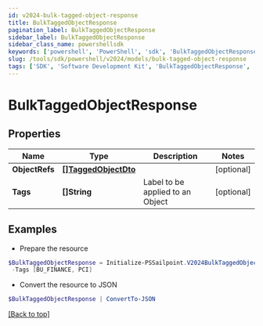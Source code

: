 ```yaml
---
id: v2024-bulk-tagged-object-response
title: BulkTaggedObjectResponse
pagination_label: BulkTaggedObjectResponse
sidebar_label: BulkTaggedObjectResponse
sidebar_class_name: powershellsdk
keywords: ['powershell', 'PowerShell', 'sdk', 'BulkTaggedObjectResponse', 'V2024BulkTaggedObjectResponse'] 
slug: /tools/sdk/powershell/v2024/models/bulk-tagged-object-response
tags: ['SDK', 'Software Development Kit', 'BulkTaggedObjectResponse', 'V2024BulkTaggedObjectResponse']
---
```



# BulkTaggedObjectResponse

## Properties

Name | Type | Description | Notes
------------ | ------------- | ------------- | -------------
**ObjectRefs** | [**[]TaggedObjectDto**](tagged-object-dto) |  | [optional] 
**Tags** | **[]String** | Label to be applied to an Object | [optional] 

## Examples

- Prepare the resource
```powershell
$BulkTaggedObjectResponse = Initialize-PSSailpoint.V2024BulkTaggedObjectResponse  -ObjectRefs null `
 -Tags [BU_FINANCE, PCI]
```

- Convert the resource to JSON
```powershell
$BulkTaggedObjectResponse | ConvertTo-JSON
```


[[Back to top]](#) 

